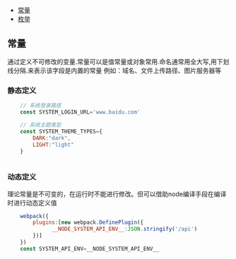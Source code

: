 # 
* [常量](#常量)
* [枚举](#枚举)

## 常量
通过定义不可修改的变量.常量可以是值常量或对象常用.命名通常用全大写,用下划线分隔.来表示该字段是内置的常量
例如：域名、文件上传路径、图片服务器等

### 静态定义
```js
    // 系统登录路径
    const SYSTEM_LOGIN_URL='www.baidu.com'

    // 系统主题类型
    const SYSTEM_THEME_TYPES={
        DARK:"dark",
        LIGHT:"light"
    }
    
```
### 动态定义
理论常量是不可变的，在运行时不能进行修改。但可以借助node编译手段在编译时进行动态定义值

```js
    webpack({
        plugins:[new webpack.DefinePlugin({
              __NODE_SYSTEM_API_ENV__:JSON.stringify('/api')
        })]
    })
    const SYSTEM_API_ENV=__NODE_SYSTEM_API_ENV__
```